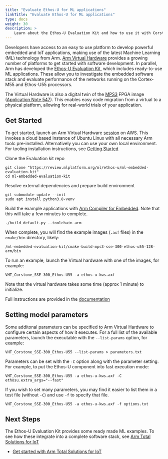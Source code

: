 ```yaml
---
title: "Evaluate Ethos-U for ML applications"
linkTitle: "Evaluate Ethos-U for ML applications"
type: docs
weight: 30
description: >
    Learn about the Ethos-U Evaluation Kit and how to use it with Corstone-300 and Arm Virtual Hardware
---
```

Developers have access to an easy to use platform to develop powerful embedded and IoT applications, making use of the latest Machine Learning (ML) technology from Arm. [Arm Virtual Hardware](https://www.arm.com/en/products/development-tools/simulation/virtual-hardware) provides a growing number of platforms to get started with software development. In parallel, Arm has developed the [Ethos-U Evaluation Kit](https://review.mlplatform.org/plugins/gitiles/ml/ethos-u/ml-embedded-evaluation-kit), which includes ready-to-use ML applications. These allow you to investigate the embedded software stack and evaluate performance of the networks running on the Cortex-M55 and Ethos-U55 processors.

The Virtual Hardware is also a digital twin of the [MPS3](https://developer.arm.com/en/dev2/Tools%20and%20Software/MPS3%20FPGA%20Prototyping%20Board) FPGA image ([Application Note 547](https://developer.arm.com/downloads/-/download-fpga-images)). This enables easy code migration from a virtual to a physical platform, allowing for real-world trials of your application.

## Get Started

To get started, launch an Arm Virtual Hardware [session](https://avh.arm.com) on AWS. This invokes a cloud based instance of Ubuntu Linux with all necessary Arm toolc pre-installed. Alternatively you can use your own local environment. For tooling installation instructions, see [Getting Started](/successkits/install)

Clone the Evaluation kit repo

`git clone "https://review.mlplatform.org/ml/ethos-u/ml-embedded-evaluation-kit"`\
`cd ml-embedded-evaluation-kit`

Resolve external dependencies and prepare build environment

`git submodule update --init`\
`sudo apt install python3.8-venv`

Build the example applications with [Arm Compiler for Embedded](https://developer.arm.com/Tools%20and%20Software/Arm%20Compiler%20for%20Embedded). Note that this will take a few minutes to complete.

`./build_default.py --toolchain arm`

When complete, you will find the example images (`.axf` files) in the `cmake/bin` directory, likely:

`/ml-embedded-evaluation-kit/cmake-build-mps3-sse-300-ethos-u55-128-arm/bin`

To run an example, launch the Virtual hardware with one of the images, for example:

`VHT_Corstone_SSE-300_Ethos-U55 -a ethos-u-kws.axf`

Note that the virtual hardware takes some time (approx 1 minute) to initialize.

Full instructions are provided in the [documentation](https://review.mlplatform.org/plugins/gitiles/ml/ethos-u/ml-embedded-evaluation-kit/+/HEAD/docs/quick_start.md)

## Setting model parameters

Some additonal parameters can be specified to Arm Virtual Hardware to configure certain aspects of how it executes. For a full list of the available parameters, launch the executable with the `--list-params` option, for example:

`VHT_Corstone_SSE-300_Ethos-U55 --list-params > parameters.txt`

Parameters can be set with the `-C` option along with the parameter setting. For example, to put the Ethos-U component into fast execution mode:

`VHT_Corstone_SSE-300_Ethos-U55 -a ethos-u-kws.axf -C ethosu.extra_args="--fast"`

If you wish to set many parameters, you may find it easier to list them in a test file (without `-C`) and use `-f` to specify that file.

`VHT_Corstone_SSE-300_Ethos-U55 -a ethos-u-kws.axf -f options.txt`

## Next Steps

The Ethos-U Evaluation Kit provides some ready made ML examples. To see how these integrate into a complete software stack, see [Arm Total Solutions for IoT](https://www.arm.com/solutions/iot/total-solutions-iot)

 - [Get started with Arm Total Solutions for IoT](/iot/avh/total)
 